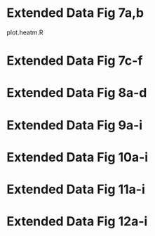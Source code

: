 # Extended Data Fig 7a,b
plot.heatm.R

# Extended Data Fig 7c-f


# Extended Data Fig 8a-d


# Extended Data Fig 9a-i


# Extended Data Fig 10a-i


# Extended Data Fig 11a-i


# Extended Data Fig 12a-i